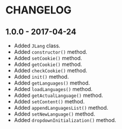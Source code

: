 # CHANGELOG

## 1.0.0 - 2017-04-24

* Added `JLang` class.
* Added `constructor()` method.
* Added `setCookie()` method.
* Added `getCookie()` method.
* Added `checkCookie()` method.
* Added `init()` method.
* Added `getLanguages()` method.
* Added `loadLanguages()` method.
* Added `getActualLanguage()` method.
* Added `setContent()` method.
* Added `appendLanguagesList()` method.
* Added `setNewLanguage()` method.
* Added `dropdownInitialization()` method.